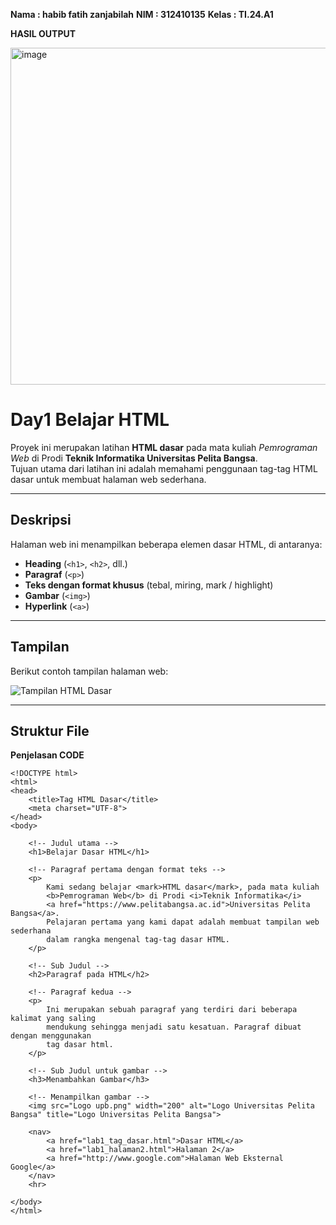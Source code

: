**Nama : habib fatih zanjabilah**
**NIM : 312410135**
**Kelas : TI.24.A1**

**HASIL OUTPUT**

<img width="959" height="539" alt="image" src="https://github.com/user-attachments/assets/45d1e59b-4406-4301-8bd6-dab852cdb833" />

# Day1 Belajar HTML

Proyek ini merupakan latihan **HTML dasar** pada mata kuliah *Pemrograman Web* di Prodi **Teknik Informatika Universitas Pelita Bangsa**.  
Tujuan utama dari latihan ini adalah memahami penggunaan tag-tag HTML dasar untuk membuat halaman web sederhana.

---

## Deskripsi
Halaman web ini menampilkan beberapa elemen dasar HTML, di antaranya:
- **Heading** (`<h1>`, `<h2>`, dll.)
- **Paragraf** (`<p>`)
- **Teks dengan format khusus** (tebal, miring, mark / highlight)
- **Gambar** (`<img>`)
- **Hyperlink** (`<a>`)

---

## Tampilan
Berikut contoh tampilan halaman web:

![Tampilan HTML Dasar](./screenshot.png)

---

## Struktur File

**Penjelasan CODE**
```
<!DOCTYPE html>
<html>
<head>
    <title>Tag HTML Dasar</title>
    <meta charset="UTF-8">
</head>
<body>

    <!-- Judul utama -->
    <h1>Belajar Dasar HTML</h1>

    <!-- Paragraf pertama dengan format teks -->
    <p>
        Kami sedang belajar <mark>HTML dasar</mark>, pada mata kuliah 
        <b>Pemrograman Web</b> di Prodi <i>Teknik Informatika</i> 
        <a href="https://www.pelitabangsa.ac.id">Universitas Pelita Bangsa</a>. 
        Pelajaran pertama yang kami dapat adalah membuat tampilan web sederhana 
        dalam rangka mengenal tag-tag dasar HTML.
    </p>

    <!-- Sub Judul -->
    <h2>Paragraf pada HTML</h2>

    <!-- Paragraf kedua -->
    <p>
        Ini merupakan sebuah paragraf yang terdiri dari beberapa kalimat yang saling 
        mendukung sehingga menjadi satu kesatuan. Paragraf dibuat dengan menggunakan 
        tag dasar html.
    </p>

    <!-- Sub Judul untuk gambar -->
    <h3>Menambahkan Gambar</h3>

    <!-- Menampilkan gambar -->
    <img src="Logo upb.png" width="200" alt="Logo Universitas Pelita Bangsa" title="Logo Universitas Pelita Bangsa">

    <nav> 
        <a href="lab1_tag_dasar.html">Dasar HTML</a> 
        <a href="lab1_halaman2.html">Halaman 2</a> 
        <a href="http://www.google.com">Halaman Web Eksternal Google</a> 
    </nav> 
    <hr> 

</body>
</html>
```

